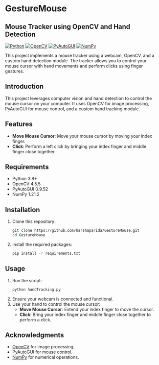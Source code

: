 # GestureMouse
## Mouse Tracker using OpenCV and Hand Detection

[![Python](https://img.shields.io/badge/Python-3.8%2B-blue)](https://www.python.org/)
[![OpenCV](https://img.shields.io/badge/OpenCV-4.5.5-green)](https://opencv.org/)
[![PyAutoGUI](https://img.shields.io/badge/PyAutoGUI-0.9.52-orange)](https://pyautogui.readthedocs.io/)
[![NumPy](https://img.shields.io/badge/NumPy-1.21.2-yellow)](https://numpy.org/)

This project implements a mouse tracker using a webcam, OpenCV, and a custom hand detection module. The tracker allows you to control your mouse cursor with hand movements and perform clicks using finger gestures.

## Introduction
This project leverages computer vision and hand detection to control the mouse cursor on your computer. It uses OpenCV for image processing, PyAutoGUI for mouse control, and a custom hand tracking module.

## Features
- **Move Mouse Cursor**: Move your mouse cursor by moving your index finger.
- **Click**: Perform a left click by bringing your index finger and middle finger close together.

## Requirements
- Python 3.8+
- OpenCV 4.5.5
- PyAutoGUI 0.9.52
- NumPy 1.21.2

## Installation
1. Clone this repository:
   ```sh
   git clone https://github.com/harshaparida/GestureMouse.git
   cd GestureMouse
   ```
2. Install the required packages:
   ```sh
   pip install -r requirements.txt
   ```

## Usage
1. Run the script:
   ```sh
   python handTracking.py
   ```
2. Ensure your webcam is connected and functional.
3. Use your hand to control the mouse cursor:
   - **Move Mouse Cursor**: Extend your index finger to move the cursor.
   - **Click**: Bring your index finger and middle finger close together to perform a click.

## Acknowledgments
- [OpenCV](https://opencv.org/) for image processing.
- [PyAutoGUI](https://pyautogui.readthedocs.io/) for mouse control.
- [NumPy](https://numpy.org/) for numerical operations.
